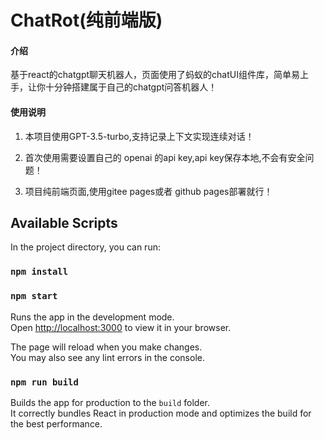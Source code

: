 # ChatRot(纯前端版)

#### 介绍

基于react的chatgpt聊天机器人，页面使用了蚂蚁的chatUI组件库，简单易上手，让你十分钟搭建属于自己的chatgpt问答机器人！

#### 使用说明

1.  本项目使用GPT-3.5-turbo,支持记录上下文实现连续对话！

2.  首次使用需要设置自己的 openai 的api key,api key保存本地,不会有安全问题！

3.  项目纯前端页面,使用gitee pages或者 github pages部署就行！

## Available Scripts

In the project directory, you can run:

### `npm install`

### `npm start`

Runs the app in the development mode.\
Open [http://localhost:3000](http://localhost:3000) to view it in your browser.

The page will reload when you make changes.\
You may also see any lint errors in the console.

### `npm run build`

Builds the app for production to the `build` folder.\
It correctly bundles React in production mode and optimizes the build for the best performance.
